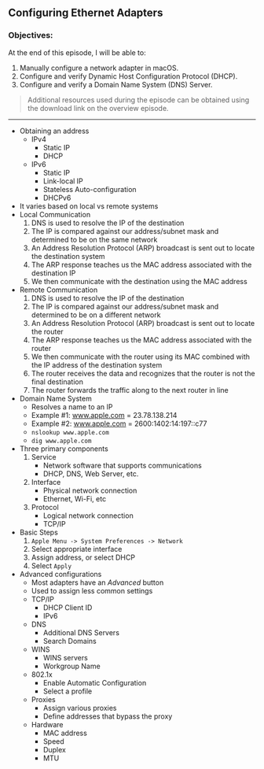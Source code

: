 ## Configuring Ethernet Adapters 

### Objectives:

At the end of this episode, I will be able to:

1. Manually configure a network adapter in macOS.
2. Configure and verify Dynamic Host Configuration Protocol (DHCP).
3. Configure and verify a Domain Name System (DNS) Server.

>Additional resources used during the episode can be obtained using the download link on the overview episode.

-----------------------------------------------------------

* Obtaining an address
	- IPv4
		+ Static IP
		+ DHCP
	- IPv6
		+ Static IP
		+ Link-local IP
		+ Stateless Auto-configuration
		+ DHCPv6
* It varies based on local vs remote systems 
* Local Communication
	1. DNS is used to resolve the IP of the destination
	2. The IP is compared against our address/subnet mask and determined to be on the same network
	3. An Address Resolution Protocol (ARP) broadcast is sent out to locate the destination system
	4. The ARP response teaches us the MAC address associated with the destination IP
	5. We then communicate with the destination using the MAC address
* Remote Communication
	1. DNS is used to resolve the IP of the destination
	2. The IP is compared against our address/subnet mask and determined to be on a different network
	3. An Address Resolution Protocol (ARP) broadcast is sent out to locate the router
	4. The ARP response teaches us the MAC address associated with the router
	5. We then communicate with the router using its MAC combined with the IP address of the destination system
	6. The router receives the data and recognizes that the router is not the final destination
	7. The router forwards the traffic along to the next router in line
* Domain Name System
	+ Resolves a name to an IP
	+ Example #1: www.apple.com = 23.78.138.214
	+ Example #2: www.apple.com = 2600:1402:14:197::c77
	+ `nslookup www.apple.com`
	+ `dig www.apple.com`
* Three primary components
	1. Service
		- Network software that supports communications
		- DHCP, DNS, Web Server, etc.
	2. Interface
		- Physical network connection
		- Ethernet, Wi-Fi, etc
	3. Protocol
		- Logical network connection
		- TCP/IP
* Basic Steps
	1. `Apple Menu -> System Preferences -> Network`
	2. Select appropriate interface
	3. Assign address, or select DHCP
	4. Select `Apply`
* Advanced configurations
	- Most adapters have an *Advanced* button
	- Used to assign less common settings
	- TCP/IP
		+ DHCP Client ID
		+ IPv6
	- DNS
		+ Additional DNS Servers
		+ Search Domains
	- WINS
		+ WINS servers
		+ Workgroup Name
	- 802.1x
		+ Enable Automatic Configuration
		+ Select a profile
	- Proxies
		+ Assign various proxies
		+ Define addresses that bypass the proxy
	- Hardware
		+ MAC address
		+ Speed
		+ Duplex
		+ MTU